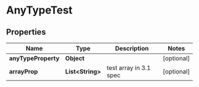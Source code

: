 

# AnyTypeTest


## Properties

| Name | Type | Description | Notes |
|------------ | ------------- | ------------- | -------------|
|**anyTypeProperty** | **Object** |  |  [optional] |
|**arrayProp** | **List&lt;String&gt;** | test array in 3.1 spec |  [optional] |



